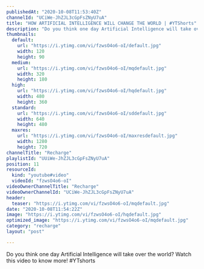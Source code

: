 ```yaml
---
publishedAt: "2020-10-08T11:53:40Z"
channelId: "UCiWe-JhZJL3cGpFsZNyU7uA"
title: "HOW ARTIFICIAL INTELLIGENCE WILL CHANGE THE WORLD | #YTShorts"
description: "Do you think one day Artificial Intelligence will take over the world? \nWatch this video to know more!\n#YTshorts"
thumbnails:
  default:
    url: "https://i.ytimg.com/vi/fzwsO4o6-oI/default.jpg"
    width: 120
    height: 90
  medium:
    url: "https://i.ytimg.com/vi/fzwsO4o6-oI/mqdefault.jpg"
    width: 320
    height: 180
  high:
    url: "https://i.ytimg.com/vi/fzwsO4o6-oI/hqdefault.jpg"
    width: 480
    height: 360
  standard:
    url: "https://i.ytimg.com/vi/fzwsO4o6-oI/sddefault.jpg"
    width: 640
    height: 480
  maxres:
    url: "https://i.ytimg.com/vi/fzwsO4o6-oI/maxresdefault.jpg"
    width: 1280
    height: 720
channelTitle: "Recharge"
playlistId: "UUiWe-JhZJL3cGpFsZNyU7uA"
position: 11
resourceId:
  kind: "youtube#video"
  videoId: "fzwsO4o6-oI"
videoOwnerChannelTitle: "Recharge"
videoOwnerChannelId: "UCiWe-JhZJL3cGpFsZNyU7uA"
header:
  teaser: "https://i.ytimg.com/vi/fzwsO4o6-oI/mqdefault.jpg"
date: "2020-10-08T11:54:22Z"
image: "https://i.ytimg.com/vi/fzwsO4o6-oI/hqdefault.jpg"
optimized_image: "https://i.ytimg.com/vi/fzwsO4o6-oI/mqdefault.jpg"
category: "recharge"
layout: "post"

---
```

Do you think one day Artificial Intelligence will take over the world? 
Watch this video to know more!
#YTshorts